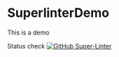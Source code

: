 # SuperlinterDemo
This is a demo

Status check 
[![GitHub Super-Linter](https://github.com/erickdanramirez/SuperlinterDemo/actions/workflows/bvt.yml/badge.svg)](https://github.com/erickdanramirez/SuperlinterDemo/actions/workflows/bvt.yml)
